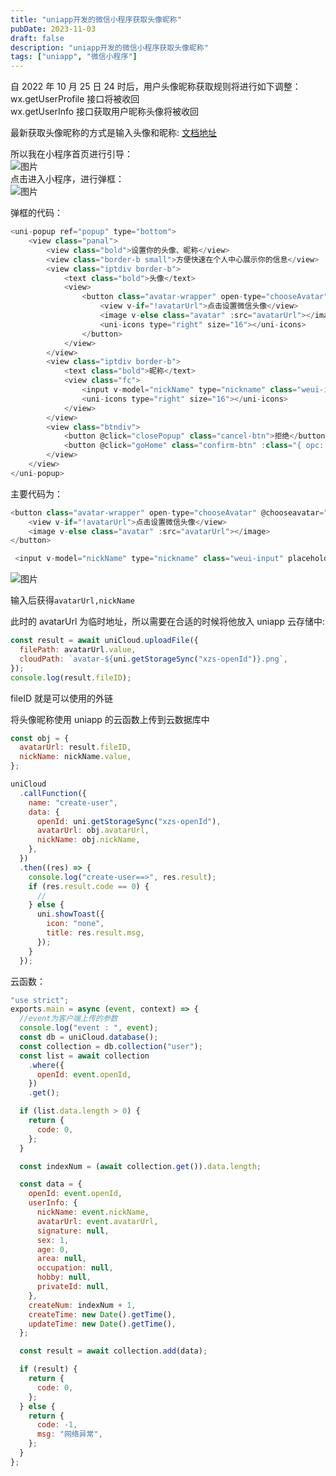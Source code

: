 ```yaml
---
title: "uniapp开发的微信小程序获取头像昵称"
pubDate: 2023-11-03
draft: false
description: "uniapp开发的微信小程序获取头像昵称"
tags: ["uniapp", "微信小程序"]
---
```


自 2022 年 10 月 25 日 24 时后，用户头像昵称获取规则将进行如下调整：  
wx.getUserProfile 接口将被收回  
wx.getUserInfo 接口获取用户昵称头像将被收回

最新获取头像昵称的方式是输入头像和昵称:
[文档地址](https://developers.weixin.qq.com/miniprogram/dev/framework/open-ability/userProfile.html)

所以我在小程序首页进行引导：  
![图片](https://cdn.jump.icu/blog/20231103174238.png)  
点击进入小程序，进行弹框：  
![图片](https://cdn.jump.icu/blog/20231103175511.png)

弹框的代码：

```js
<uni-popup ref="popup" type="bottom">
    <view class="panal">
        <view class="bold">设置你的头像、昵称</view>
        <view class="border-b small">方便快速在个人中心展示你的信息</view>
        <view class="iptdiv border-b">
            <text class="bold">头像</text>
            <view>
                <button class="avatar-wrapper" open-type="chooseAvatar" @chooseavatar="onChooseAvatar">
                    <view v-if="!avatarUrl">点击设置微信头像</view>
                    <image v-else class="avatar" :src="avatarUrl"></image>
                    <uni-icons type="right" size="16"></uni-icons>
                </button>
            </view>
        </view>
        <view class="iptdiv border-b">
            <text class="bold">昵称</text>
            <view class="fc">
                <input v-model="nickName" type="nickname" class="weui-input" placeholder="请输入昵称" />
                <uni-icons type="right" size="16"></uni-icons>
            </view>
        </view>
        <view class="btndiv">
            <button @click="closePopup" class="cancel-btn">拒绝</button>
            <button @click="goHome" class="confirm-btn" :class="{ opc: !canClick }" :disabled="!canClick">确认</button>
        </view>
    </view>
</uni-popup>
```

主要代码为：

```js
<button class="avatar-wrapper" open-type="chooseAvatar" @chooseavatar="onChooseAvatar">
    <view v-if="!avatarUrl">点击设置微信头像</view>
    <image v-else class="avatar" :src="avatarUrl"></image>
</button>

 <input v-model="nickName" type="nickname" class="weui-input" placeholder="请输入昵称" />
```

![图片](https://cdn.jump.icu/blog/20231103175725.png)

输入后获得`avatarUrl,nickName`

此时的 avatarUrl 为临时地址，所以需要在合适的时候将他放入 uniapp 云存储中:

```js
const result = await uniCloud.uploadFile({
  filePath: avatarUrl.value,
  cloudPath: `avatar-${uni.getStorageSync("xzs-openId")}.png`,
});
console.log(result.fileID);
```

fileID 就是可以使用的外链

将头像昵称使用 uniapp 的云函数上传到云数据库中

```js
const obj = {
  avatarUrl: result.fileID,
  nickName: nickName.value,
};

uniCloud
  .callFunction({
    name: "create-user",
    data: {
      openId: uni.getStorageSync("xzs-openId"),
      avatarUrl: obj.avatarUrl,
      nickName: obj.nickName,
    },
  })
  .then((res) => {
    console.log("create-user==>", res.result);
    if (res.result.code == 0) {
      //
    } else {
      uni.showToast({
        icon: "none",
        title: res.result.msg,
      });
    }
  });
```

云函数：

```js
"use strict";
exports.main = async (event, context) => {
  //event为客户端上传的参数
  console.log("event : ", event);
  const db = uniCloud.database();
  const collection = db.collection("user");
  const list = await collection
    .where({
      openId: event.openId,
    })
    .get();

  if (list.data.length > 0) {
    return {
      code: 0,
    };
  }

  const indexNum = (await collection.get()).data.length;

  const data = {
    openId: event.openId,
    userInfo: {
      nickName: event.nickName,
      avatarUrl: event.avatarUrl,
      signature: null,
      sex: 1,
      age: 0,
      area: null,
      occupation: null,
      hobby: null,
      privateId: null,
    },
    createNum: indexNum + 1,
    createTime: new Date().getTime(),
    updateTime: new Date().getTime(),
  };

  const result = await collection.add(data);

  if (result) {
    return {
      code: 0,
    };
  } else {
    return {
      code: -1,
      msg: "网络异常",
    };
  }
};
```
